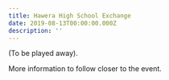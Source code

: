 ```yaml
---
title: Hawera High School Exchange
date: 2019-08-13T00:00:00.000Z
description: ''
---
```


(To be played away).

More information to follow closer to the event.


